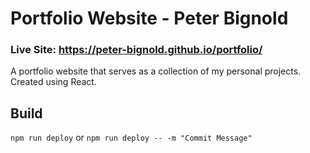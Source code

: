 # Portfolio Website - Peter Bignold
### Live Site: https://peter-bignold.github.io/portfolio/
A portfolio website that serves as a collection of my personal projects. Created using React.

## Build ##
```npm run deploy``` or ```npm run deploy -- -m "Commit Message"```
